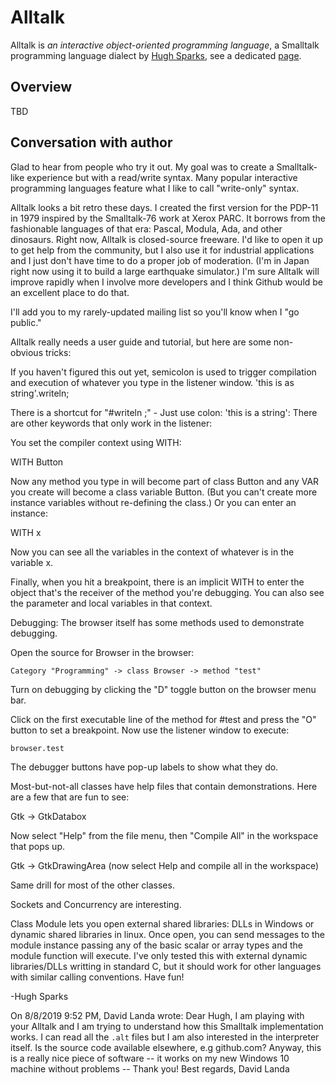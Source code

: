 # Alltalk

Alltalk is *an interactive object-oriented programming language*, a Smalltalk programming language dialect by [Hugh Sparks](https://www.csparks.com/), see a dedicated [page](https://alltalk.csparks.com/index.xml).

## Overview

TBD


## Conversation with author

Glad to hear from people who try it out. My goal was to create a Smalltalk-like experience but with a read/write syntax. Many popular interactive programming languages feature what I like to call "write-only" syntax.

Alltalk looks a bit retro these days. I created the first version for the PDP-11 in 1979 inspired by the Smalltalk-76 work at Xerox PARC. It borrows from the fashionable languages of that era: Pascal, Modula, Ada, and other dinosaurs.
Right now, Alltalk is closed-source freeware. I'd like to open it up to get help from the community, but I also use it for industrial applications and I just don't have time to do a proper job of moderation. (I'm in Japan right now using it to build a large earthquake simulator.) I'm sure Alltalk will improve rapidly when I involve more developers and I think Github would be an excellent place to do that.

I'll add you to my rarely-updated mailing list so you'll know when I "go public."

Alltalk really needs a user guide and tutorial, but here are some non-obvious tricks:

If you haven't figured this out yet, semicolon <enter> is used to trigger compilation and execution of whatever you type in the listener window.
   'this is as string'.writeln; <enter>

There is a shortcut for "#writeln ;" - Just use colon:
   'this is a string': <enter>
There are other keywords that only work in the listener:

You set the compiler context using WITH:

WITH Button

Now any method you type in will become part of class Button and any VAR you create will become a class variable Button. (But you can't create more instance variables without re-defining the class.)
Or you can enter an instance:

WITH x

Now you can see all the variables in the context of whatever is in the variable x.

Finally, when you hit a breakpoint, there is an implicit WITH to enter the object that's the receiver of the method you're debugging. You can also see the parameter and local variables in that context.

Debugging:
The browser itself has some methods used to demonstrate debugging.

Open the source for Browser in the browser:

    Category "Programming" -> class Browser -> method "test"

Turn on debugging by clicking the "D" toggle button on the browser menu bar.

Click on the first executable line of the method for #test and press the "O" button to set a breakpoint.
Now use the listener window to execute:

    browser.test

The debugger buttons have pop-up labels to show what they do.

Most-but-not-all classes have help files that contain demonstrations. Here are a few that are fun to see:

Gtk -> GtkDatabox

Now select "Help" from the file menu, then "Compile All" in the workspace that pops up.

Gtk -> GtkDrawingArea (now select Help and compile all in the workspace)

Same drill for most of the other classes.

Sockets and Concurrency are interesting.

Class Module lets you open external shared libraries: DLLs in Windows or dynamic shared libraries in linux. Once open, you can send messages to the module instance passing any of the basic scalar or array types and the module function will execute. I've only tested this with external dynamic libraries/DLLs writting in standard C, but it should work for other languages with similar calling conventions.
Have fun!

-Hugh Sparks

On 8/8/2019 9:52 PM, David Landa wrote:
Dear Hugh, I am playing with your Alltalk and I am trying to understand how this Smalltalk implementation works. I can read all the `.alt` files but I am also interested in the interpreter itself.
Is the source code available elsewhere, e.g github.com? Anyway, this is a really nice piece of software -- it works on my new Windows 10 machine without problems -- Thank you!
Best regards, David Landa
